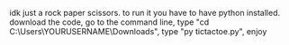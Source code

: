 idk just a rock paper scissors.
to run it you have to have python installed.
download the code,
go to the command line,
type "cd C:\Users\YOURUSERNAME\Downloads",
type "py tictactoe.py",
enjoy

